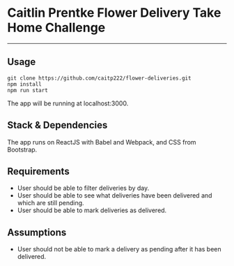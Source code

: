# Caitlin Prentke Flower Delivery Take Home Challenge

----
## Usage

    git clone https://github.com/caitp222/flower-deliveries.git
    npm install
    npm run start

The app will be running at localhost:3000.

## Stack & Dependencies

The app runs on ReactJS with Babel and Webpack, and CSS from Bootstrap.

## Requirements

* User should be able to filter deliveries by day.
* User should be able to see what deliveries have been delivered and which are still pending.
* User should be able to mark deliveries as delivered.

## Assumptions

* User should not be able to mark a delivery as pending after it has been delivered.
